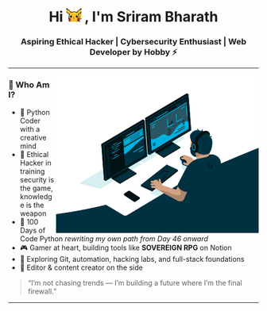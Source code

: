 <h1 align="center">Hi <img src="./gif/hi.gif" width = "30"> , I'm Sriram Bharath</h1>
<h3 align="center">Aspiring Ethical Hacker | Cybersecurity Enthusiast | Web Developer by Hobby ⚡</h3>

---
<img align="right" alt="GIF" src="./gif/programming.gif" width="408" height="318" />

### 🧙 Who Am I?

- 🐍 Python Coder with a creative mind  
- 🧠 Ethical Hacker in training security is the game, knowledge is the weapon  
- 🧱 100 Days of Code Python *rewriting my own path from Day 46 onward*  
- 🎮 Gamer at heart, building tools like **SOVEREIGN RPG** on Notion  
- 🔭 Exploring Git, automation, hacking labs, and full-stack foundations  
- 🎥 Editor & content creator on the side
 
 > “I’m not chasing trends — I’m building a future where I’m the final firewall.”   


---

